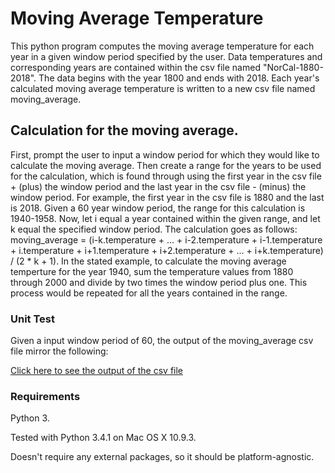# Moving Average Temperature

This python program computes the moving average temperature for each year in a given window period specified by the user. Data temperatures and corresponding years are contained within the csv file named "NorCal-1880-2018". The data begins with the year 1800 and ends with 2018. Each year's calculated moving average temperature is written to a new csv file named moving_average.

##  Calculation for the moving average.

First, prompt the user to input a window period for which they would like to calculate the moving average. Then create a range for the years to be used for the calculation, which is found through using the first year in the csv file + (plus) the window period and the last year in the csv file - (minus) the window period. For example, the first year in the csv file is 1880 and the last is 2018. Given a 60 year window period, the range for this calculation is 1940-1958. Now, let i equal a year contained within the given range, and let k equal the specified window period. The calculation goes as follows: moving_average = (i-k.temperature + ... + i-2.temperature + i-1.temperature + i.temperature + i+1.temperature + i+2.temperature + ... + i+k.temperature) / (2 * k + 1). In the stated example, to calculate the moving average temperture for the year 1940, sum the temperature values from 1880 through 2000 and divide by two times the window period plus one. This process would be repeated for all the years contained in the range.

### Unit Test
Given a input window period of 60, the output of the moving_average csv file mirror the following:

<a href="https://github.com/joseRamirez98/MovingAverageTemperature/blob/master/moving_ave.csv">Click here to see the output of the csv file</a>

### Requirements
Python 3.

Tested with Python 3.4.1 on Mac OS X 10.9.3.

Doesn't require any external packages, so it should be platform-agnostic.

